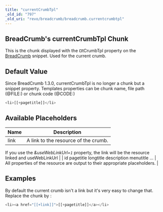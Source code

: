 ```yaml
---
title: "currentCrumbTpl"
_old_id: "797"
_old_uri: "revo/breadcrumb/breadcrumb.currentcrumbtpl"
---
```


## BreadCrumb's currentCrumbTpl Chunk

This is the chunk displayed with the ¤tCrumbTpl property on the [BreadCrumb](/extras/revo/breadcrumb "BreadCrumb") snippet. Used for the current crumb.

## Default Value

Since BreadCrumb 1.3.0, currentCrumbTpl is no longer a chunk but a snippet property. 
 Templates properties can be chunk name, file path (@FILE:) or chunk code (@CODE:)

 ``` php 
<li>[[+pagetitle]]</li>

```

## Available Placeholders

| Name | Description |
|------|-------------|
| link | A link to the resource of the crumb. 
 If you use the _&useWebLinkUrl=`1`_ property, the link will be the resource linked and 
 useWebLinkUrl |
| id 
 pagetitle 
 longtitle 
 description 
 menutitle 
 ... | All properties of the resource are output to their appropriate placeholders. |

## Examples

By default the current crumb isn't a link but it's very easy to change that. Replace the chunk by :

``` php 
<li><a href="[[+link]]">[[+pagetitle]]</a></li>
```